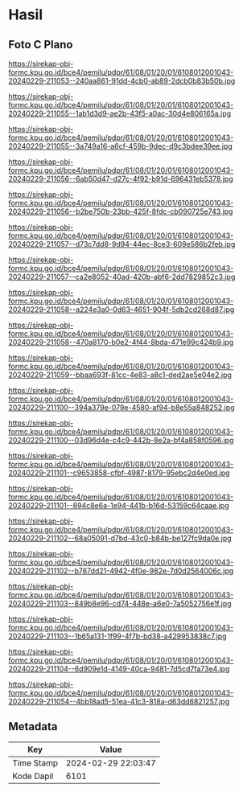 # Hasil

## Foto C Plano

https://sirekap-obj-formc.kpu.go.id/bce4/pemilu/pdpr/61/08/01/20/01/6108012001043-20240229-211053--240aa861-91dd-4cb0-ab89-2dcb0b83b50b.jpg

https://sirekap-obj-formc.kpu.go.id/bce4/pemilu/pdpr/61/08/01/20/01/6108012001043-20240229-211055--1ab1d3d9-ae2b-43f5-a0ac-30d4e806165a.jpg

https://sirekap-obj-formc.kpu.go.id/bce4/pemilu/pdpr/61/08/01/20/01/6108012001043-20240229-211055--3a749a16-a6cf-459b-9dec-d9c3bdee39ee.jpg

https://sirekap-obj-formc.kpu.go.id/bce4/pemilu/pdpr/61/08/01/20/01/6108012001043-20240229-211056--6ab50d47-d27c-4f92-b91d-696431eb5378.jpg

https://sirekap-obj-formc.kpu.go.id/bce4/pemilu/pdpr/61/08/01/20/01/6108012001043-20240229-211056--b2be750b-23bb-425f-8fdc-cb090725e743.jpg

https://sirekap-obj-formc.kpu.go.id/bce4/pemilu/pdpr/61/08/01/20/01/6108012001043-20240229-211057--d73c7dd8-9d94-44ec-8ce3-609e586b2feb.jpg

https://sirekap-obj-formc.kpu.go.id/bce4/pemilu/pdpr/61/08/01/20/01/6108012001043-20240229-211057--ca2e8052-40ad-420b-abf6-2dd7829852c3.jpg

https://sirekap-obj-formc.kpu.go.id/bce4/pemilu/pdpr/61/08/01/20/01/6108012001043-20240229-211058--a224e3a0-0d63-4651-904f-5db2cd268d87.jpg

https://sirekap-obj-formc.kpu.go.id/bce4/pemilu/pdpr/61/08/01/20/01/6108012001043-20240229-211058--470a8170-b0e2-4f44-8bda-471e99c424b9.jpg

https://sirekap-obj-formc.kpu.go.id/bce4/pemilu/pdpr/61/08/01/20/01/6108012001043-20240229-211059--bbaa693f-81cc-4e83-a8c1-ded2ae5e04e2.jpg

https://sirekap-obj-formc.kpu.go.id/bce4/pemilu/pdpr/61/08/01/20/01/6108012001043-20240229-211100--394a379e-079e-4580-af94-b8e55a848252.jpg

https://sirekap-obj-formc.kpu.go.id/bce4/pemilu/pdpr/61/08/01/20/01/6108012001043-20240229-211100--03d96d4e-c4c9-442b-8e2a-bf4a858f0596.jpg

https://sirekap-obj-formc.kpu.go.id/bce4/pemilu/pdpr/61/08/01/20/01/6108012001043-20240229-211101--c9653858-cfbf-4987-8179-95ebc2d4e0ed.jpg

https://sirekap-obj-formc.kpu.go.id/bce4/pemilu/pdpr/61/08/01/20/01/6108012001043-20240229-211101--894c8e6a-1e94-441b-b16d-53159c64caae.jpg

https://sirekap-obj-formc.kpu.go.id/bce4/pemilu/pdpr/61/08/01/20/01/6108012001043-20240229-211102--68a05091-d7bd-43c0-b84b-be127fc9da0e.jpg

https://sirekap-obj-formc.kpu.go.id/bce4/pemilu/pdpr/61/08/01/20/01/6108012001043-20240229-211102--b767dd21-4942-4f0e-982e-7d0d2564006c.jpg

https://sirekap-obj-formc.kpu.go.id/bce4/pemilu/pdpr/61/08/01/20/01/6108012001043-20240229-211103--849b8e96-cd74-448e-a6e0-7a5052756e1f.jpg

https://sirekap-obj-formc.kpu.go.id/bce4/pemilu/pdpr/61/08/01/20/01/6108012001043-20240229-211103--1b65a131-1f99-4f7b-bd38-a429953838c7.jpg

https://sirekap-obj-formc.kpu.go.id/bce4/pemilu/pdpr/61/08/01/20/01/6108012001043-20240229-211104--6d909e1d-4149-40ca-9481-7d5cd7fa73e4.jpg

https://sirekap-obj-formc.kpu.go.id/bce4/pemilu/pdpr/61/08/01/20/01/6108012001043-20240229-211054--4bb18ad5-51ea-41c3-818a-d63dd6821257.jpg


## Metadata

| Key        | Value               |
| ---------- | ------------------- |
| Time Stamp | 2024-02-29 22:03:47 |
| Kode Dapil | 6101                |



